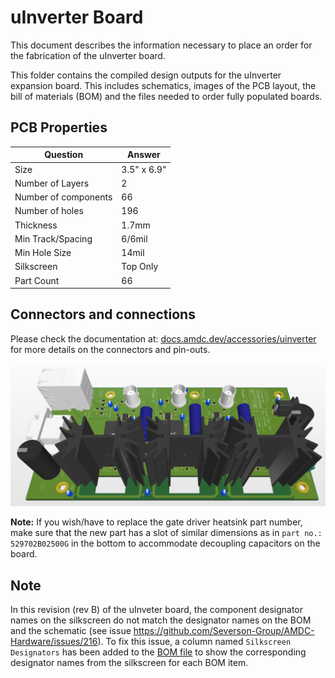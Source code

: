 # uInverter Board

This document describes the information necessary to place an order for the fabrication of the uInverter board.  

This folder contains the compiled design outputs for the uInverter expansion board. This includes schematics, images of the PCB layout, the bill of materials (BOM) and the files needed to order fully populated boards. 

## PCB Properties
| Question          | Answer        |
|-------------------|---------------|
| Size              | 3.5" x 6.9"   |
| Number of Layers  | 2             |
| Number of components | 66         |
|Number of holes    | 196           |
| Thickness         | 1.7mm         |
| Min Track/Spacing | 6/6mil          |
| Min Hole Size     | 14mil           |
| Silkscreen        | Top Only      |
| Part Count        | 66            |


## Connectors and connections

Please check the documentation at: [docs.amdc.dev/accessories/uinverter](https://docs.amdc.dev/accessories/uinverter/index.html) for more details on the connectors and pin-outs.


![PCB 3D](snapshots/Board_3D_view.PNG)

**Note:** If you wish/have to replace the gate driver heatsink part number, make sure that the new part has a slot of similar dimensions as in `part no.: 529702B02500G` in the bottom to accommodate decoupling capacitors on the board.


## Note

In this revision (rev B) of the uInveter board, the component designator names on the silkscreen do not match the designator names on the BOM and the schematic (see issue https://github.com/Severson-Group/AMDC-Hardware/issues/216). To fix this issue, a column named `Silkscreen Designators` has been added to the [BOM file](uInv_revB_BOM.csv) to show the corresponding designator names from the silkscreen for each BOM item.
